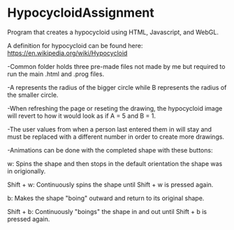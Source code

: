 # HypocycloidAssignment
Program that creates a hypocycloid using HTML, Javascript, and WebGL.

A definition for hypocycloid can be found here: https://en.wikipedia.org/wiki/Hypocycloid

-Common folder holds three pre-made files not made by me but required to run the main .html and .prog files.

-A represents the radius of the bigger circle while B represents the radius of the smaller circle.

-When refreshing the page or reseting the drawing, the hypocycloid image will revert to how it would look as if A = 5 and B = 1. 

-The user values from when a person last entered them in will stay and must be replaced with a different number in order to create more drawings.

-Animations can be done with the completed shape with these buttons:

  w: Spins the shape and then stops in the default orientation the shape was in origionally.
  
  Shift + w: Continuously spins the shape until Shift + w is pressed again.
  
  b: Makes the shape "boing" outward and return to its original shape.
  
  Shift + b: Continuously "boings" the shape in and out until Shift + b is pressed again. 
